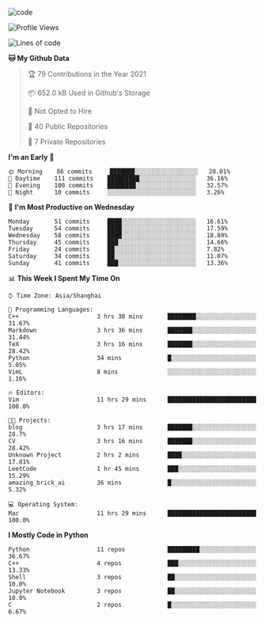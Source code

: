 
<!--
**liuyaanng/liuyaanng** is a ✨ _special_ ✨ repository because its `README.md` (this file) appears on your GitHub profile.

Here are some ideas to get you started:

- 🔭 I’m currently working on ...
- 🌱 I’m currently learning ...
- 👯 I’m looking to collaborate on ...
- 🤔 I’m looking for help with ...
- 💬 Ask me about ...
- 📫 How to reach me: ...
- 😄 Pronouns: ...
- ⚡ Fun fact: ...
-->


![code](https://cdn.jsdelivr.net/gh/liuyaanng/liuyaanng@1.0/code.gif) 

<!--START_SECTION:waka-->
![Profile Views](http://img.shields.io/badge/Profile%20Views-7-blue)

![Lines of code](https://img.shields.io/badge/From%20Hello%20World%20I%27ve%20Written-5.3%20million%20lines%20of%20code-blue)

**🐱 My Github Data** 

> 🏆 79 Contributions in the Year 2021
 > 
> 📦 652.0 kB Used in Github's Storage 
 > 
> 🚫 Not Opted to Hire
 > 
> 📜 40 Public Repositories 
 > 
> 🔑 7 Private Repositories  
 > 
**I'm an Early 🐤** 

```text
🌞 Morning    86 commits     ███████░░░░░░░░░░░░░░░░░░   28.01% 
🌆 Daytime    111 commits    █████████░░░░░░░░░░░░░░░░   36.16% 
🌃 Evening    100 commits    ████████░░░░░░░░░░░░░░░░░   32.57% 
🌙 Night      10 commits     ░░░░░░░░░░░░░░░░░░░░░░░░░   3.26%

```
📅 **I'm Most Productive on Wednesday** 

```text
Monday       51 commits     ████░░░░░░░░░░░░░░░░░░░░░   16.61% 
Tuesday      54 commits     ████░░░░░░░░░░░░░░░░░░░░░   17.59% 
Wednesday    58 commits     ████░░░░░░░░░░░░░░░░░░░░░   18.89% 
Thursday     45 commits     ███░░░░░░░░░░░░░░░░░░░░░░   14.66% 
Friday       24 commits     ██░░░░░░░░░░░░░░░░░░░░░░░   7.82% 
Saturday     34 commits     ██░░░░░░░░░░░░░░░░░░░░░░░   11.07% 
Sunday       41 commits     ███░░░░░░░░░░░░░░░░░░░░░░   13.36%

```


📊 **This Week I Spent My Time On** 

```text
⌚︎ Time Zone: Asia/Shanghai

💬 Programming Languages: 
C++                      3 hrs 38 mins       ████████░░░░░░░░░░░░░░░░░   31.67% 
Markdown                 3 hrs 36 mins       ███████░░░░░░░░░░░░░░░░░░   31.44% 
TeX                      3 hrs 16 mins       ███████░░░░░░░░░░░░░░░░░░   28.42% 
Python                   34 mins             █░░░░░░░░░░░░░░░░░░░░░░░░   5.05% 
VimL                     8 mins              ░░░░░░░░░░░░░░░░░░░░░░░░░   1.16%

🔥 Editors: 
Vim                      11 hrs 29 mins      █████████████████████████   100.0%

🐱‍💻 Projects: 
blog                     3 hrs 17 mins       ███████░░░░░░░░░░░░░░░░░░   28.7% 
CV                       3 hrs 16 mins       ███████░░░░░░░░░░░░░░░░░░   28.42% 
Unknown Project          2 hrs 2 mins        ████░░░░░░░░░░░░░░░░░░░░░   17.81% 
LeetCode                 1 hr 45 mins        ███░░░░░░░░░░░░░░░░░░░░░░   15.29% 
amazing_brick_ai         36 mins             █░░░░░░░░░░░░░░░░░░░░░░░░   5.32%

💻 Operating System: 
Mac                      11 hrs 29 mins      █████████████████████████   100.0%

```

**I Mostly Code in Python** 

```text
Python                   11 repos            █████████░░░░░░░░░░░░░░░░   36.67% 
C++                      4 repos             ███░░░░░░░░░░░░░░░░░░░░░░   13.33% 
Shell                    3 repos             ██░░░░░░░░░░░░░░░░░░░░░░░   10.0% 
Jupyter Notebook         3 repos             ██░░░░░░░░░░░░░░░░░░░░░░░   10.0% 
C                        2 repos             █░░░░░░░░░░░░░░░░░░░░░░░░   6.67%

```



<!--END_SECTION:waka-->
